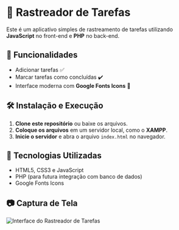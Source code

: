 # 📌 Rastreador de Tarefas

Este é um aplicativo simples de rastreamento de tarefas utilizando **JavaScript** no front-end e **PHP** no back-end.

## 🚀 Funcionalidades

- Adicionar tarefas ✅
- Marcar tarefas como concluídas ✔️
- Interface moderna com **Google Fonts Icons** 🎨

## 🛠️ Instalação e Execução

1. **Clone este repositório** ou baixe os arquivos.
2. **Coloque os arquivos** em um servidor local, como o **XAMPP**.
3. **Inicie o servidor** e abra o arquivo `index.html` no navegador.

## 🏁 Tecnologias Utilizadas

- HTML5, CSS3 e JavaScript
- PHP (para futura integração com banco de dados)
- Google Fonts Icons

## 📷 Captura de Tela 

![Interface do Rastreador de Tarefas](https://via.placeholder.com/400x300?text=Rastreador+de+Tarefas)

